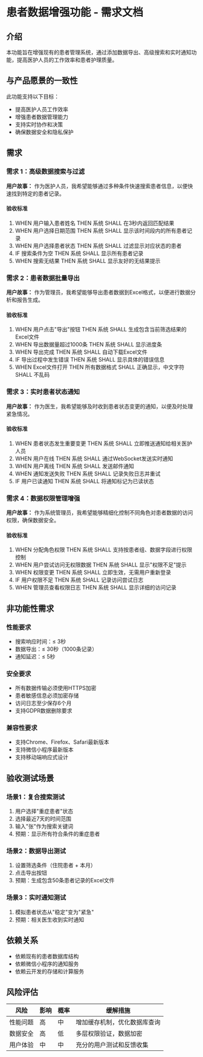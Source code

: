 # 患者数据增强功能 - 需求文档

## 介绍

本功能旨在增强现有的患者管理系统，通过添加数据导出、高级搜索和实时通知功能，提高医护人员的工作效率和患者护理质量。

## 与产品愿景的一致性

此功能支持以下目标：
- 提高医护人员工作效率
- 增强患者数据管理能力
- 支持实时协作和决策
- 确保数据安全和隐私保护

## 需求

### 需求 1：高级数据搜索与过滤

**用户故事：** 作为医护人员，我希望能够通过多种条件快速搜索患者信息，以便快速找到特定的患者记录。

#### 验收标准

1. WHEN 用户输入患者姓名 THEN 系统 SHALL 在3秒内返回匹配结果
2. WHEN 用户选择日期范围 THEN 系统 SHALL 显示该时间段内的所有患者记录
3. WHEN 用户选择患者状态 THEN 系统 SHALL 过滤显示对应状态的患者
4. IF 搜索条件为空 THEN 系统 SHALL 显示所有患者记录
5. WHEN 搜索无结果 THEN 系统 SHALL 显示友好的无结果提示

### 需求 2：患者数据批量导出

**用户故事：** 作为管理员，我希望能够导出患者数据到Excel格式，以便进行数据分析和报告生成。

#### 验收标准

1. WHEN 用户点击"导出"按钮 THEN 系统 SHALL 生成包含当前筛选结果的Excel文件
2. WHEN 导出数据量超过1000条 THEN 系统 SHALL 显示进度条
3. WHEN 导出完成 THEN 系统 SHALL 自动下载Excel文件
4. IF 导出过程中发生错误 THEN 系统 SHALL 显示具体的错误信息
5. WHEN Excel文件打开 THEN 所有数据格式 SHALL 正确显示，中文字符 SHALL 不乱码

### 需求 3：实时患者状态通知

**用户故事：** 作为医生，我希望能够及时收到患者状态变更的通知，以便及时处理紧急情况。

#### 验收标准

1. WHEN 患者状态发生重要变更 THEN 系统 SHALL 立即推送通知给相关医护人员
2. WHEN 用户在线 THEN 系统 SHALL 通过WebSocket发送实时通知
3. WHEN 用户离线 THEN 系统 SHALL 发送邮件通知
4. WHEN 通知发送失败 THEN 系统 SHALL 记录失败日志并重试
5. IF 用户已读通知 THEN 系统 SHALL 将通知标记为已读状态

### 需求 4：数据权限管理增强

**用户故事：** 作为系统管理员，我希望能够精细化控制不同角色对患者数据的访问权限，确保数据安全。

#### 验收标准

1. WHEN 分配角色权限 THEN 系统 SHALL 支持按患者组、数据字段进行权限控制
2. WHEN 用户尝试访问无权限数据 THEN 系统 SHALL 显示"权限不足"提示
3. WHEN 权限变更 THEN 系统 SHALL 立即生效，无需用户重新登录
4. IF 用户权限不足 THEN 系统 SHALL 记录访问尝试日志
5. WHEN 管理员查看权限日志 THEN 系统 SHALL 显示详细的访问记录

## 非功能性需求

### 性能要求
- 搜索响应时间：≤ 3秒
- 数据导出：≤ 30秒（1000条记录）
- 通知延迟：≤ 5秒

### 安全要求
- 所有数据传输必须使用HTTPS加密
- 患者敏感信息必须加密存储
- 访问日志至少保存6个月
- 支持GDPR数据删除要求

### 兼容性要求
- 支持Chrome、Firefox、Safari最新版本
- 支持微信小程序最新版本
- 支持移动端响应式设计

## 验收测试场景

### 场景1：复合搜索测试
1. 用户选择"重症患者"状态
2. 选择最近7天的时间范围
3. 输入"张"作为搜索关键词
4. 预期：显示所有符合条件的重症患者

### 场景2：数据导出测试
1. 设置筛选条件（住院患者 + 本月）
2. 点击导出按钮
3. 预期：生成包含50条患者记录的Excel文件

### 场景3：实时通知测试
1. 模拟患者状态从"稳定"变为"紧急"
2. 预期：相关医生收到实时通知

## 依赖关系

- 依赖现有的患者数据库结构
- 依赖微信小程序的通知服务
- 依赖云开发的存储和计算服务

## 风险评估

| 风险 | 影响 | 概率 | 缓解措施 |
|------|------|------|----------|
| 性能问题 | 高 | 中 | 增加缓存机制，优化数据库查询 |
| 数据安全 | 高 | 低 | 多层权限验证，数据加密 |
| 用户体验 | 中 | 中 | 充分的用户测试和反馈收集 |